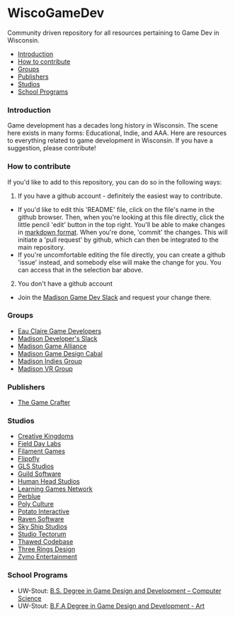 # WiscoGameDev
Community driven repository for all resources pertaining to Game Dev in Wisconsin.
- [Introduction](#introduction)
- [How to contribute](#how-to-contribute)
- [Groups](#groups)
- [Publishers](#publishers)
- [Studios](#studios)
- [School Programs](#school-programs)

### Introduction
Game development has a decades long history in Wisconsin. The scene here exists in many forms: Educational, Indie, and AAA. Here are resources to everything related to game development in Wisconsin. If you have a suggestion, please contribute!

### How to contribute
If you'd like to add to this repository, you can do so in the following ways:

1. If you have a github account - definitely the easiest way to contribute.
  - If you'd like to edit this 'README' file, click on the file's name in the github browser. Then, when you're looking at this file directly, click the little pencil 'edit' button in the top right. You'll be able to make changes in [markdown format](https://github.com/adam-p/markdown-here/wiki/Markdown-Cheatsheet). When you're done, 'commit' the changes. This will initiate a 'pull request' by github, which can then be integrated to the main repository.
  - If you're uncomfortable editing the file directly, you can create a github 'issue' instead, and somebody else will make the change for you. You can access that in the selection bar above.

2. You don't have a github account
  - Join the [Madison Game Dev Slack](https://madisongamedev.slack.com/messages/gamedev/) and request your change there.

### Groups
- [Eau Claire Game Developers](http://ecgamedevs.tumblr.com/)
- [Madison Developer's Slack](https://madisongamedev.slack.com/messages/gamedev/)
- [Madison Game Alliance](http://madisongamealliance.com/index.html)
- [Madison Game Design Cabal](http://www.meetup.com/madcabal/)
- [Madison Indies Group](https://www.facebook.com/groups/madisonindies/)
- [Madison VR Group](http://www.meetup.com/Madison-VR/)

### Publishers
- [The Game Crafter](https://www.thegamecrafter.com/)

### Studios
- [Creative Kingdoms](http://www.creativekingdoms.com/)
- [Field Day Labs](http://wid.wisc.edu/research/fielddaylab/)
- [Filament Games](https://www.filamentgames.com/)
- [Flippfly](http://flippfly.com/)
- [GLS Studios](http://www.glsstudios.com/)
- [Guild Software](http://www.guildsoftware.com/)
- [Human Head Studios](http://www.humanhead.com/)
- [Learning Games Network](http://learninggamesnetwork.org/)
- [Perblue](http://www.perblue.com/)
- [Poly Culture](http://www.polyculture.co/)
- [Potato Interactive](http://rottentater.com/)
- [Raven Software](http://www.ravensoftware.com/)
- [Sky Ship Studios](http://www.skyshipstudios.com/)
- [Studio Tectorum](http://www.studiotectorum.com)
- [Thawed Codebase](http://www.thawedcodebase.com/)
- [Three Rings Design](http://www.threerings.net/)
- [Zymo Entertainment](http://www.zymoent.com/)


### School Programs
- UW-Stout: [B.S. Degree in Game Design and Development – Computer Science](http://www.uwstout.edu/programs/bsgdd/)
- UW-Stout: [B.F.A Degree in Game Design and Development - Art](http://www.uwstout.edu/programs/bfagdd/)
